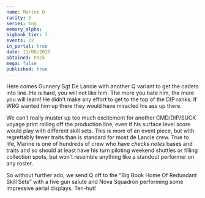 ```yaml
---
name: Marine Q
rarity: 5
series: tng
memory_alpha:
bigbook_tier: 7
events: 22
in_portal: true
date: 11/08/2020
obtained: Pack
mega: false
published: true
---
```


Here comes Gunnery Sgt De Lancie with another Q variant to get the cadets into line. He is hard, you will not like him. The more you hate him, the more you will learn! He didn’t make any effort to get to the top of the DIP ranks. If WRG wanted him up there they would have miracled his ass up there.

We can’t really muster up too much excitement for another CMD/DIP/SUCK voyage print rolling off the production line, even if his surface level score would play with different skill sets. This is more of an event piece, but with regrettably fewer traits than is standard for most de Lancie crew. True to life, Marine is one of hundreds of crew who have *checks notes* bases and traits and so should at least have his turn piloting weekend shuttles or filling collection spots, but won’t resemble anything like a standout performer on any roster.

So without further ado, we send Q off to the “Big Book Home Of Redundant Skill Sets” with a five gun salute and Nova Squadron performing some impressive aerial displays. Ten-hut!
